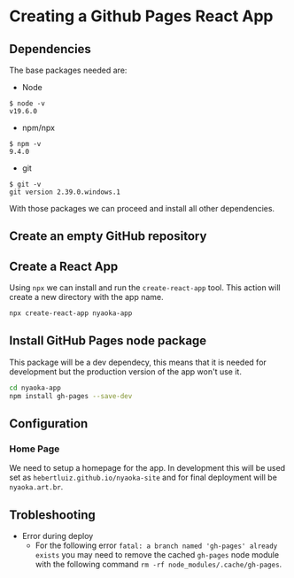 # Creating a Github Pages React App


## Dependencies

The base packages needed are:

- Node
```text
$ node -v
v19.6.0
```
- npm/npx
```text
$ npm -v 
9.4.0
```
- git
```text 
$ git -v
git version 2.39.0.windows.1
``` 

With those packages we can proceed and install all other dependencies.

## Create an empty GitHub repository

## Create a React App

Using `npx` we can install and run the `create-react-app` tool. This action will create a new directory with the app name.

```bash
npx create-react-app nyaoka-app
```

## Install GitHub Pages node package 

This package will be a dev dependecy, this means that it is needed for development but the production version of the app won't use it.

```bash
cd nyaoka-app
npm install gh-pages --save-dev
```
## Configuration 

### Home Page

We need to setup a homepage for the app. In development this will be used set as `hebertluiz.github.io/nyaoka-site` and for final deployment will be `nyaoka.art.br`.



## Trobleshooting 

- Error during deploy
  - For the following error `fatal: a branch named 'gh-pages' already exists` you may need to remove the cached `gh-pages` node module with the following command `rm -rf node_modules/.cache/gh-pages`.

